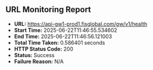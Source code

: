 ## URL Monitoring Report

- **URL:** https://api-gw1-prod1.fisglobal.com/gw/v1/health
- **Start Time:** 2025-06-22T11:46:55.534602
- **End Time:** 2025-06-22T11:46:56.121003
- **Total Time Taken:** 0.586401 seconds
- **HTTP Status Code:** 200
- **Status:** Success
- **Failure Reason:** N/A
